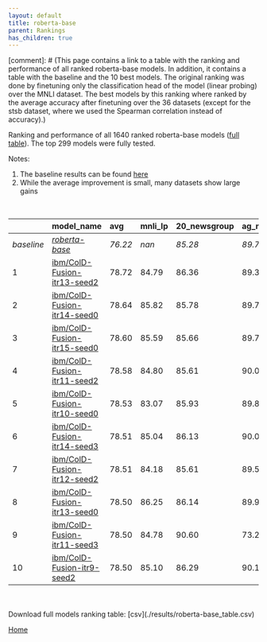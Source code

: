```yaml
---
layout: default
title: roberta-base
parent: Rankings
has_children: true
---
```

[comment]: # (This page contains a link to a table with the ranking and performance of all ranked roberta-base models. In addition, it contains a table with the baseline and the 10 best models. The original ranking was done by finetuning only the classification head of the model (linear probing) over the MNLI dataset.  The best models  by this ranking where ranked by the average accuracy after finetuning over the 36 datasets (except for the stsb dataset, where we used the Spearman correlation instead of accuracy).)

Ranking and performance of all 1640 ranked roberta-base models ([full table](./results/roberta-base_table.csv)).  The top 299 models were fully tested.

Notes:
1. The baseline results can be found [here](roberta-base_pretrain_scores_table)
1. While the average improvement is small, many datasets show large gains
<br>


|            | model_name                                                                                                                                                                                                                                                                                                                                                                                                                                                                                                                                                                                                                                                                                                    | avg     | mnli_lp   | 20_newsgroup   | ag_news   | amazon_reviews_multi   | anli    | boolq   | cb      | cola    | copa    | dbpedia   | esnli   | financial_phrasebank   | imdb    | isear   | mnli    | mrpc    | multirc   | poem_sentiment   | qnli    | qqp     | rotten_tomatoes   | rte     | sst2    | sst_5bins   | stsb    | trec_coarse   | trec_fine   | tweet_ev_emoji   | tweet_ev_emotion   | tweet_ev_hate   | tweet_ev_irony   | tweet_ev_offensive   | tweet_ev_sentiment   | wic     | wnli    | wsc     | yahoo_answers   |
|:-----------|:--------------------------------------------------------------------------------------------------------------------------------------------------------------------------------------------------------------------------------------------------------------------------------------------------------------------------------------------------------------------------------------------------------------------------------------------------------------------------------------------------------------------------------------------------------------------------------------------------------------------------------------------------------------------------------------------------------------|:--------|:----------|:---------------|:----------|:-----------------------|:--------|:--------|:--------|:--------|:--------|:----------|:--------|:-----------------------|:--------|:--------|:--------|:--------|:----------|:-----------------|:--------|:--------|:------------------|:--------|:--------|:------------|:--------|:--------------|:------------|:-----------------|:-------------------|:----------------|:-----------------|:---------------------|:---------------------|:--------|:--------|:--------|:----------------|
| *baseline* | *[roberta-base](roberta-base_pretrain_scores_table)*                                                                                                                                                                                                                                                                                                                                                                                                                                                                                                                                                                                                                                                          | *76.22* | *nan*     | *85.28*        | *89.77*   | *66.58*                | *50.35* | *78.69* | *67.77* | *83.53* | *48.70* | *77.30*   | *90.99* | *85.11*                | *93.90* | *72.47* | *86.98* | *87.87* | *61.22*   | *83.94*          | *92.41* | *90.71* | *88.42*           | *72.40* | *94.12* | *56.68*     | *89.92* | *97.11*       | *87.76*     | *46.30*          | *81.82*            | *52.89*         | *71.56*          | *84.55*              | *71.03*              | *65.48* | *54.79* | *63.27* | *72.40*         |
| 1          | [ibm/ColD-Fusion-itr13-seed2](model_gain_chart?avg=2.50&mnli_lp=nan&20_newsgroup=1.08&ag_news=-0.47&amazon_reviews_multi=0.14&anli=2.75&boolq=3.32&cb=21.52&cola=0.07&copa=24.30&dbpedia=0.17&esnli=0.05&financial_phrasebank=2.19&imdb=-0.03&isear=0.67&mnli=0.41&mrpc=-0.12&multirc=2.46&poem_sentiment=4.52&qnli=0.27&qqp=0.37&rotten_tomatoes=3.04&rte=10.99&sst2=1.18&sst_5bins=1.47&stsb=1.72&trec_coarse=-0.11&trec_fine=3.24&tweet_ev_emoji=-1.35&tweet_ev_emotion=1.22&tweet_ev_hate=-0.34&tweet_ev_irony=5.48&tweet_ev_offensive=1.49&tweet_ev_sentiment=-1.25&wic=4.58&wnli=-5.49&wsc=0.19&yahoo_answers=0.16&model_name=ibm%2FColD-Fusion-itr13-seed2&base_name=roberta-base)                     | 78.72   | 84.79     | 86.36          | 89.30     | 66.72                  | 53.09   | 82.02   | 89.29   | 83.60   | 73.00   | 77.47     | 91.04   | 87.30                  | 93.87   | 73.14   | 87.39   | 87.75   | 63.68     | 88.46            | 92.68   | 91.08   | 91.46             | 83.39   | 95.30   | 58.14       | 91.63   | 97.00         | 91.00       | 44.95            | 83.04              | 52.56           | 77.04            | 86.05                | 69.78                | 70.06   | 49.30   | 63.46   | 72.57           |
| 2          | [ibm/ColD-Fusion-itr14-seed0](model_gain_chart?avg=2.42&mnli_lp=nan&20_newsgroup=0.50&ag_news=-0.07&amazon_reviews_multi=-0.28&anli=1.62&boolq=2.74&cb=16.16&cola=-0.31&copa=21.30&dbpedia=0.34&esnli=-0.28&financial_phrasebank=0.09&imdb=-0.28&isear=0.22&mnli=-0.08&mrpc=0.86&multirc=2.62&poem_sentiment=6.44&qnli=-0.04&qqp=0.64&rotten_tomatoes=2.66&rte=12.44&sst2=1.75&sst_5bins=0.83&stsb=1.58&trec_coarse=0.69&trec_fine=3.24&tweet_ev_emoji=0.59&tweet_ev_emotion=0.94&tweet_ev_hate=1.95&tweet_ev_irony=6.24&tweet_ev_offensive=0.91&tweet_ev_sentiment=-1.04&wic=4.27&wnli=-2.68&wsc=0.19&yahoo_answers=0.30&model_name=ibm%2FColD-Fusion-itr14-seed0&base_name=roberta-base)                    | 78.64   | 85.82     | 85.78          | 89.70     | 66.30                  | 51.97   | 81.44   | 83.93   | 83.22   | 70.00   | 77.63     | 90.72   | 85.20                  | 93.62   | 72.69   | 86.90   | 88.73   | 63.84     | 90.38            | 92.37   | 91.36   | 91.09             | 84.84   | 95.87   | 57.51       | 91.49   | 97.80         | 91.00       | 46.90            | 82.76              | 54.85           | 77.81            | 85.47                | 69.99                | 69.75   | 52.11   | 63.46   | 72.70           |
| 3          | [ibm/ColD-Fusion-itr15-seed0](model_gain_chart?avg=2.38&mnli_lp=nan&20_newsgroup=0.38&ag_news=-0.04&amazon_reviews_multi=0.50&anli=2.47&boolq=2.96&cb=16.16&cola=-1.27&copa=23.30&dbpedia=0.94&esnli=0.06&financial_phrasebank=1.89&imdb=0.07&isear=0.08&mnli=0.24&mrpc=-0.12&multirc=2.05&poem_sentiment=5.48&qnli=0.29&qqp=0.07&rotten_tomatoes=2.66&rte=11.35&sst2=2.10&sst_5bins=2.46&stsb=1.49&trec_coarse=0.09&trec_fine=2.44&tweet_ev_emoji=-0.09&tweet_ev_emotion=0.30&tweet_ev_hate=2.06&tweet_ev_irony=4.59&tweet_ev_offensive=0.45&tweet_ev_sentiment=-0.59&wic=4.58&wnli=-4.08&wsc=0.19&yahoo_answers=0.13&model_name=ibm%2FColD-Fusion-itr15-seed0&base_name=roberta-base)                       | 78.60   | 85.59     | 85.66          | 89.73     | 67.08                  | 52.81   | 81.65   | 83.93   | 82.26   | 72.00   | 78.23     | 91.05   | 87.00                  | 93.97   | 72.56   | 87.23   | 87.75   | 63.26     | 89.42            | 92.70   | 90.78   | 91.09             | 83.75   | 96.22   | 59.14       | 91.41   | 97.20         | 90.20       | 46.21            | 82.13              | 54.95           | 76.15            | 85.00                | 70.44                | 70.06   | 50.70   | 63.46   | 72.53           |
| 4          | [ibm/ColD-Fusion-itr11-seed2](model_gain_chart?avg=2.36&mnli_lp=nan&20_newsgroup=0.33&ag_news=0.30&amazon_reviews_multi=0.14&anli=3.15&boolq=2.96&cb=16.16&cola=-0.79&copa=17.30&dbpedia=0.44&esnli=-0.53&financial_phrasebank=2.09&imdb=-0.03&isear=0.74&mnli=0.34&mrpc=1.35&multirc=1.84&poem_sentiment=8.37&qnli=0.31&qqp=0.25&rotten_tomatoes=3.60&rte=11.35&sst2=0.84&sst_5bins=1.97&stsb=1.42&trec_coarse=-0.31&trec_fine=2.04&tweet_ev_emoji=0.23&tweet_ev_emotion=1.01&tweet_ev_hate=1.79&tweet_ev_irony=6.50&tweet_ev_offensive=0.80&tweet_ev_sentiment=-0.43&wic=2.86&wnli=-4.08&wsc=0.19&yahoo_answers=0.40&model_name=ibm%2FColD-Fusion-itr11-seed2&base_name=roberta-base)                       | 78.58   | 84.80     | 85.61          | 90.07     | 66.72                  | 53.50   | 81.65   | 83.93   | 82.74   | 66.00   | 77.73     | 90.46   | 87.20                  | 93.87   | 73.21   | 87.32   | 89.22   | 63.06     | 92.31            | 92.71   | 90.96   | 92.03             | 83.75   | 94.95   | 58.64       | 91.34   | 96.80         | 89.80       | 46.54            | 82.83              | 54.68           | 78.06            | 85.35                | 70.60                | 68.34   | 50.70   | 63.46   | 72.80           |
| 5          | [ibm/ColD-Fusion-itr10-seed0](model_gain_chart?avg=2.31&mnli_lp=nan&20_newsgroup=0.65&ag_news=0.06&amazon_reviews_multi=0.28&anli=2.12&boolq=2.90&cb=17.95&cola=-1.08&copa=8.30&dbpedia=0.17&esnli=-0.39&financial_phrasebank=2.19&imdb=0.07&isear=0.61&mnli=0.20&mrpc=0.86&multirc=2.11&poem_sentiment=7.40&qnli=0.27&qqp=-0.05&rotten_tomatoes=2.95&rte=9.91&sst2=1.18&sst_5bins=1.83&stsb=1.25&trec_coarse=0.09&trec_fine=2.64&tweet_ev_emoji=0.38&tweet_ev_emotion=1.50&tweet_ev_hate=2.06&tweet_ev_irony=6.50&tweet_ev_offensive=0.91&tweet_ev_sentiment=-0.23&wic=5.21&wnli=1.55&wsc=0.19&yahoo_answers=0.56&model_name=ibm%2FColD-Fusion-itr10-seed0&base_name=roberta-base)                           | 78.53   | 83.07     | 85.93          | 89.83     | 66.86                  | 52.47   | 81.59   | 85.71   | 82.45   | 57.00   | 77.47     | 90.60   | 87.30                  | 93.97   | 73.08   | 87.18   | 88.73   | 63.33     | 91.35            | 92.68   | 90.67   | 91.37             | 82.31   | 95.30   | 58.51       | 91.17   | 97.20         | 90.40       | 46.68            | 83.32              | 54.95           | 78.06            | 85.47                | 70.80                | 70.69   | 56.34   | 63.46   | 72.97           |
| 6          | [ibm/ColD-Fusion-itr14-seed3](model_gain_chart?avg=2.29&mnli_lp=nan&20_newsgroup=0.84&ag_news=0.26&amazon_reviews_multi=-0.32&anli=1.28&boolq=3.66&cb=12.59&cola=0.74&copa=18.30&dbpedia=0.50&esnli=-0.06&financial_phrasebank=0.89&imdb=0.06&isear=-0.05&mnli=0.37&mrpc=0.61&multirc=2.19&poem_sentiment=5.48&qnli=0.29&qqp=0.21&rotten_tomatoes=2.38&rte=13.16&sst2=0.95&sst_5bins=1.65&stsb=1.27&trec_coarse=0.89&trec_fine=2.44&tweet_ev_emoji=1.09&tweet_ev_emotion=1.57&tweet_ev_hate=2.16&tweet_ev_irony=4.20&tweet_ev_offensive=0.56&tweet_ev_sentiment=-0.50&wic=3.49&wnli=-1.27&wsc=0.19&yahoo_answers=0.30&model_name=ibm%2FColD-Fusion-itr14-seed3&base_name=roberta-base)                        | 78.51   | 85.04     | 86.13          | 90.03     | 66.26                  | 51.62   | 82.35   | 80.36   | 84.28   | 67.00   | 77.80     | 90.93   | 86.00                  | 93.96   | 72.43   | 87.35   | 88.48   | 63.41     | 89.42            | 92.70   | 90.92   | 90.81             | 85.56   | 95.07   | 58.33       | 91.19   | 98.00         | 90.20       | 47.39            | 83.39              | 55.05           | 75.77            | 85.12                | 70.53                | 68.97   | 53.52   | 63.46   | 72.70           |
| 7          | [ibm/ColD-Fusion-itr12-seed2](model_gain_chart?avg=2.28&mnli_lp=nan&20_newsgroup=0.33&ag_news=-0.24&amazon_reviews_multi=-0.44&anli=2.72&boolq=2.74&cb=17.95&cola=0.65&copa=14.30&dbpedia=0.37&esnli=0.04&financial_phrasebank=1.79&imdb=-0.13&isear=0.80&mnli=0.61&mrpc=1.84&multirc=2.89&poem_sentiment=4.52&qnli=0.29&qqp=0.36&rotten_tomatoes=2.95&rte=11.71&sst2=1.64&sst_5bins=0.61&stsb=1.41&trec_coarse=1.09&trec_fine=2.64&tweet_ev_emoji=0.06&tweet_ev_emotion=0.37&tweet_ev_hate=0.71&tweet_ev_irony=2.80&tweet_ev_offensive=1.96&tweet_ev_sentiment=0.62&wic=3.49&wnli=-1.27&wsc=0.19&yahoo_answers=-0.27&model_name=ibm%2FColD-Fusion-itr12-seed2&base_name=roberta-base)                        | 78.51   | 84.18     | 85.61          | 89.53     | 66.14                  | 53.06   | 81.44   | 85.71   | 84.18   | 63.00   | 77.67     | 91.03   | 86.90                  | 93.77   | 73.27   | 87.59   | 89.71   | 64.11     | 88.46            | 92.70   | 91.08   | 91.37             | 84.12   | 95.76   | 57.29       | 91.33   | 98.20         | 90.40       | 46.37            | 82.20              | 53.60           | 74.36            | 86.51                | 71.65                | 68.97   | 53.52   | 63.46   | 72.13           |
| 8          | [ibm/ColD-Fusion-itr13-seed0](model_gain_chart?avg=2.28&mnli_lp=nan&20_newsgroup=0.86&ag_news=0.16&amazon_reviews_multi=0.20&anli=1.97&boolq=2.44&cb=17.95&cola=-0.79&copa=19.30&dbpedia=0.61&esnli=-0.21&financial_phrasebank=2.49&imdb=-0.05&isear=-0.44&mnli=0.34&mrpc=1.59&multirc=2.27&poem_sentiment=4.52&qnli=0.22&qqp=0.51&rotten_tomatoes=2.01&rte=12.44&sst2=0.95&sst_5bins=2.55&stsb=1.52&trec_coarse=-0.71&trec_fine=2.84&tweet_ev_emoji=-0.13&tweet_ev_emotion=0.44&tweet_ev_hate=1.92&tweet_ev_irony=3.57&tweet_ev_offensive=-1.65&tweet_ev_sentiment=-0.26&wic=3.64&wnli=-1.27&wsc=0.19&yahoo_answers=0.06&model_name=ibm%2FColD-Fusion-itr13-seed0&base_name=roberta-base)                    | 78.50   | 86.25     | 86.14          | 89.93     | 66.78                  | 52.31   | 81.13   | 85.71   | 82.74   | 68.00   | 77.90     | 90.79   | 87.60                  | 93.85   | 72.03   | 87.32   | 89.46   | 63.49     | 88.46            | 92.62   | 91.22   | 90.43             | 84.84   | 95.07   | 59.23       | 91.44   | 96.40         | 90.60       | 46.18            | 82.27              | 54.81           | 75.13            | 82.91                | 70.77                | 69.12   | 53.52   | 63.46   | 72.47           |
| 9          | [ibm/ColD-Fusion-itr11-seed3](model_gain_chart?avg=2.28&mnli_lp=nan&20_newsgroup=5.32&ag_news=-16.50&amazon_reviews_multi=21.72&anli=2.31&boolq=8.81&cb=-4.77&cola=3.72&copa=15.33&dbpedia=8.82&esnli=-0.41&financial_phrasebank=-38.02&imdb=-2.25&isear=0.40&mnli=5.86&mrpc=2.74&multirc=9.32&poem_sentiment=10.33&qnli=-7.21&qqp=0.62&rotten_tomatoes=-32.54&rte=-28.74&sst2=-27.90&sst_5bins=38.05&stsb=-7.62&trec_coarse=-8.65&trec_fine=9.64&tweet_ev_emoji=36.88&tweet_ev_emotion=-26.37&tweet_ev_hate=22.11&tweet_ev_irony=13.79&tweet_ev_offensive=-13.89&tweet_ev_sentiment=16.16&wic=-2.02&wnli=35.80&wsc=26.26&yahoo_answers=4.83&model_name=ibm%2FColD-Fusion-itr11-seed3&base_name=roberta-base) | 78.50   | 84.78     | 90.60          | 73.27     | 88.30                  | 52.66   | 87.50   | 63.00   | 87.25   | 64.03   | 86.11     | 90.58   | 47.09                  | 91.65   | 72.87   | 92.84   | 90.61   | 70.53     | 94.28            | 85.20   | 91.33   | 55.88             | 43.66   | 66.22   | 94.72       | 82.29   | 88.46         | 97.40       | 83.18            | 55.45              | 75.00           | 85.35            | 70.66                | 87.19                | 63.46   | 90.58   | 89.53   | 77.23           |
| 10         | [ibm/ColD-Fusion-itr9-seed2](model_gain_chart?avg=2.27&mnli_lp=nan&20_newsgroup=1.00&ag_news=0.33&amazon_reviews_multi=-0.10&anli=2.31&boolq=2.22&cb=14.38&cola=-0.31&copa=20.30&dbpedia=1.04&esnli=-0.00&financial_phrasebank=1.49&imdb=0.08&isear=0.87&mnli=-0.02&mrpc=1.10&multirc=2.71&poem_sentiment=4.52&qnli=0.60&qqp=0.31&rotten_tomatoes=2.48&rte=10.99&sst2=0.38&sst_5bins=-0.30&stsb=1.39&trec_coarse=0.29&trec_fine=2.64&tweet_ev_emoji=0.18&tweet_ev_emotion=1.15&tweet_ev_hate=1.42&tweet_ev_irony=5.61&tweet_ev_offensive=0.91&tweet_ev_sentiment=0.88&wic=3.33&wnli=-2.68&wsc=0.19&yahoo_answers=0.06&model_name=ibm%2FColD-Fusion-itr9-seed2&base_name=roberta-base)                         | 78.50   | 85.10     | 86.29          | 90.10     | 66.48                  | 52.66   | 80.92   | 82.14   | 83.22   | 69.00   | 78.33     | 90.99   | 86.60                  | 93.98   | 73.34   | 86.96   | 88.97   | 63.92     | 88.46            | 93.01   | 91.03   | 90.90             | 83.39   | 94.50   | 56.38       | 91.31   | 97.40         | 90.40       | 46.48            | 82.97              | 54.31           | 77.17            | 85.47                | 71.91                | 68.81   | 52.11   | 63.46   | 72.47           |


<br>
<br>
Download full models ranking table: [csv](./results/roberta-base_table.csv)

[Home](Home)